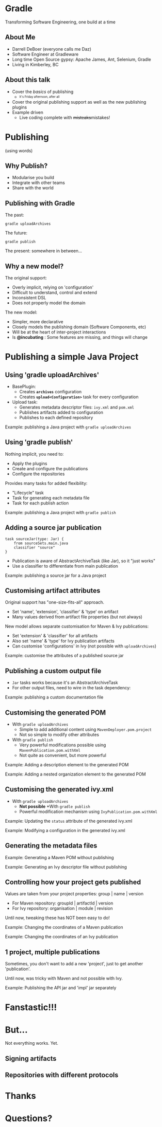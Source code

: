 # Gradle

Transforming Software Engineering, one build at a time

## About Me

* Darrell DeBoer (everyone calls me Daz)
* Software Engineer at Gradleware
* Long time Open Source gypsy: Apache James, Ant, Selenium, Gradle
* Living in Kimberley, BC

## About this talk

* Cover the _basics_ of publishing
    * <sub><sup>It's Friday afternoon, after all</sup></sub>
* Cover the original publishing support as well as the new publishing plugins
* Example driven
    * Live coding complete with <del>misteaks</del>mistakes!

# Publishing
(using words)

## Why Publish?

* Modularise you build
* Integrate with other teams
* Share with the world

## Publishing with Gradle

The past: 

    gradle uploadArchives

The future: 

    gradle publish

The present: somewhere in between...

## Why a new model?

The original support:

* Overly implicit, relying on 'configuration'
* Difficult to understand, control and extend
* Inconsistent DSL
* Does not properly model the domain

The new model:

* Simpler, more declarative
* Closely models the publishing domain (Software Components, etc)
* Will be at the heart of inter-project interactions
* Is **@incubating** : Some features are missing, and things will change

# Publishing a simple Java Project

## Using 'gradle uploadArchives'

* BasePlugin:
    * Creates **`archives`** configuration
    * Creates **`upload<Configuration>`** task for every configuration
* Upload task:
    * Generates metadata descriptor files: `ivy.xml` and `pom.xml`
    * Publishes artifacts added to configuration
    * Publishes to each defined repository

Example: publishing a Java project with `gradle uploadArchives`

## Using 'gradle publish'

Nothing implicit, you need to:

* Apply the plugins
* Create and configure the publications
* Configure the repositories

Provides many tasks for added flexibility:

* "Lifecycle" task
* Task for generating each metadata file
* Task for each publish action

Example: publishing a Java project with `gradle publish`

## Adding a source jar publication

    task sourceJar(type: Jar) {
        from sourceSets.main.java
        classifier "source"
    }

* Publication is aware of AbstractArchiveTask (like Jar), so it "just works"
* Use a classifier to differentiate from main publication

Example: publishing a source jar for a Java project

## Customising artifact attributes

Original support has "one-size-fits-all" approach.

   * Set 'name', 'extension', 'classifier' & 'type' on artifact
   * Many values derived from artifact file properties (but not always)

New model allows separate customisation for Maven & Ivy publications:
   
   * Set 'extension' & 'classifier' for all artifacts
   * Also set 'name' & 'type' for Ivy publication artifacts
   * Can customise 'configurations' in Ivy (not possible with `uploadArchives`)

Example: customise the attributes of a published source jar

## Publishing a custom output file

* `Jar` tasks works because it's an AbstractArchiveTask
* For other output files, need to wire in the task dependency:

Example: publishing a custom documentation file

## Customising the generated POM

* With `gradle uploadArchives`
    * Simple to add additional content using `MavenDeployer.pom.project`
    * Not so simple to modify other attributes
* With `gradle publish`
    * Very powerful modifications possible using `MavenPublication.pom.withXml`
    * Not quite as convenient, but more powerful
    
Example: Adding a description element to the generated POM

Example: Adding a nested organization element to the generated POM

## Customising the generated ivy.xml

* With `gradle uploadArchives`
   * **Not possible**
*With `gradle publish`
    * Powerful modification mechanism using `IvyPublication.pom.withXml`
    
Example: Updating the `status` attribute of the generated ivy.xml

Example: Modifying a configuration in the generated ivy.xml

## Generating the metadata files

Example: Generating a Maven POM without publishing

Example: Generating an Ivy descriptor file without publishing

## Controlling how your project gets published

Values are taken from your project properties: group | name | version

* For Maven repository: groupId | artifactId | version
* For Ivy repository: organisation | module | revision

Until now, tweaking these has NOT been easy to do!

Example: Changing the coordinates of a Maven publication

Example: Changing the coordinates of an Ivy publication

## 1 project, multiple publications

Sometimes, you don't want to add a new 'project', just to get another 'publication'.

Until now, was tricky with Maven and not possible with Ivy.

Example: Publishing the API jar and 'impl' jar separately

# Fanstastic!!!

# But...

Not everything works. Yet.

## Signing artifacts

## Repositories with different protocols

# Thanks

# Questions?


